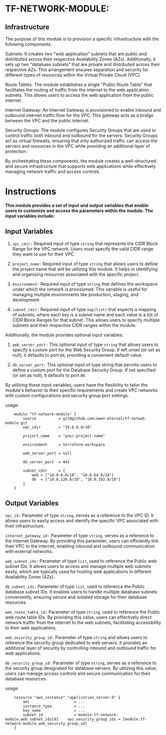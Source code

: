# TF-NETWORK-MODULE:

## Infrastructure

The purpose of this module is to provision a specific infrastructure with the following components:

Subnets: It creates two "web application" subnets that are public and distributed across their respective Availability Zones (AZs). Additionally, it sets up two "database subnets" that are private and distributed across their respective AZs. This arrangement ensures separation and security for different types of resources within the Virtual Private Cloud (VPC).

Route Tables: The module establishes a single "Public Route Table" that facilitates the routing of traffic from the internet to the web application subnets. This allows users to access the web application from the public internet.

Internet Gateway: An Internet Gateway is provisioned to enable inbound and outbound internet traffic flow for the VPC. This gateway acts as a bridge between the VPC and the public internet.

Security Groups: The module configures Security Groups that are used to control traffic both inbound and outbound for the servers. Security Groups act as virtual firewalls, ensuring that only authorized traffic can access the servers and resources in the VPC while providing an additional layer of protection.

By orchestrating these components, the module creates a well-structured and secure infrastructure that supports web applications while effectively managing network traffic and access controls.

# Instructions

**This module provides a set of input and output variables that enable users to customize and access the parameters within the module. The input variables include:**

## Input Variables

1. `vpc_cdir:` Required input of type `string` that represents the CIDR Block Range for the VPC network. Users must specify the valid CIDR range they want to use for their VPC.

1. `project_name:` Required input of type `string` that allows users to define the project name that will be utilizing this module. It helps in identifying and organizing resources associated with the specific project.

1. `environment:` Required input of type `string` that defines the workspace under which the network is provisioned. This variable is useful for managing multiple environments like production, staging, and development.

1. `subnet_cdir:` Required input of type `map(list)` that expects a mapping of subnets, where each key is a subnet name and each value is a list of CIDR Block Ranges for that subnet. This allows users to specify multiple subnets and their respective CIDR ranges within the module.

Additionally, the module provides optional input variables:

1. `web_server_port:` This optional input of type `string` that allows users to specify a custom port for the Web Security Group. If left unset (or set as null), it defaults to port `80`, providing a convenient default value.

1. `db_server_port:` This optional input of type string that permits users to define a custom port for the Database Security Group. If not specified (or set as null), it defaults to port `80`.

By utilizing these input variables, users have the flexibility to tailor the module's behavior to their specific requirements and create VPC networks with custom configurations and security group port settings.

usage:

```hcl
    module "tf-network-module" {
        source          = git@github.com:owen-eternal/tf-netwok-module.git
        vpc_cdir        = "10.0.0.0/16"

        project_name    = "your-project-name"

        environment     = terraform.workspace

        web_server_port = null

        db_server_port  = 443

        subnet_cdir     = {
            web = ["10.0.0.0/18", "10.0.64.0/18"]
            db  = ["10.0.128.0/18", "10.0.192.0/18"]
        }
    }
```

## Output Variables

`vpc_id:` Parameter of type `string`, serves as a reference to the VPC ID. It allows users to easily access and identify the specific VPC associated with their infrastructure.

`internet_gateway_id:` Parameter of type `string`, serves as a reference to the Internet Gateway. By providing this parameter, users can efficiently link their VPC to the internet, enabling inbound and outbound communication with external networks.

`web_subnet_ids:` Parameter of type `list`, used to reference the Public web subnet IDs. It allows users to access and manage multiple web subnets easily, which are typically used for hosting web applications in different Availability Zones (AZs).

`db_subnet_ids:` Parameter of type `list`, used to reference the Public database subnet IDs. It enables users to handle multiple database subnets conveniently, ensuring secure and isolated storage for their database resources.

`web_route_table_id:` Parameter of type `string`, used to reference the Public web route table IDs. By providing this value, users can effectively direct network traffic from the internet to the web subnets, facilitating accessibility to their web applications.

`web_security_group_id:` Parameter of type `string` and allows users to reference the security group dedicated to web servers. It provides an additional layer of security by controlling inbound and outbound traffic for web applications.

`db_security_group_id:` Parameter of type `string`, serves as a reference to the security group designated for database servers. By utilizing this value, users can manage access controls and secure communication for their database resources.

usage:
```hcl
    resource "aws_instance" "application_server-b" {
        ami                    = ...
        instance_type          = ...
        key_name               = ...
        subnet_id              = module.tf-network-module.web_subnet_ids[0]    vpc_security_group_ids = [module.tf-network-module.web_security_group_id]
    }
```
